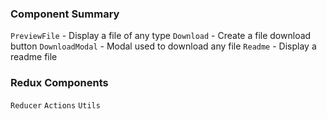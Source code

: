 ### Component Summary
`PreviewFile`   - Display a file of any type
`Download`      - Create a file download button
`DownloadModal` - Modal used to download any file
`Readme`        - Display a readme file

### Redux Components
`Reducer`
`Actions`
`Utils`